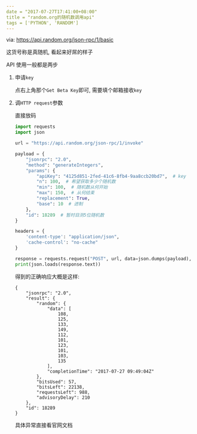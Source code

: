 ```yaml
---
date = "2017-07-27T17:41:00+08:00"
title = "random.org的随机数调用api"
tags = ['PYTHON', 'RANDOM']
---
```


via: https://api.random.org/json-rpc/1/basic

这货号称是真随机, 看起来好屌的样子

API 使用一般都是两步

1. 申请`key`

   点右上角那个`Get Beta Key`即可, 需要填个邮箱接收`key`

2. 调`HTTP request`参数

   直接放码

   ```python
   import requests
   import json

   url = "https://api.random.org/json-rpc/1/invoke"

   payload = {
       "jsonrpc": "2.0",
       "method": "generateIntegers",
       "params": {
           "apiKey": "4125d851-2fed-41c6-8fb4-9aa8ccb20bd7",  # key
           "n": 100,  # 希望获取多少个随机数
           "min": 100,  # 随机数从何开始
           "max": 150,  # 从何结束
           "replacement": True,
           "base": 10  # 进制
       },
       "id": 18289  # 暂时目测5位随机数
   }

   headers = {
       'content-type': "application/json",
       'cache-control': "no-cache"
   }

   response = requests.request("POST", url, data=json.dumps(payload), headers=headers)
   print(json.loads(response.text))
   ```

   得到的正确响应大概是这样:

   ```shell
   {
       "jsonrpc": "2.0", 
       "result": {
           "random": {
               "data": [
                   108, 
                   125, 
                   133, 
                   149, 
                   112, 
                   101, 
                   123, 
                   101, 
                   103, 
                   135
               ], 
               "completionTime": "2017-07-27 09:49:04Z"
           }, 
           "bitsUsed": 57, 
           "bitsLeft": 22138, 
           "requestsLeft": 988, 
           "advisoryDelay": 210
       }, 
       "id": 18289
   }
   ```

   具体异常直接看官网文档